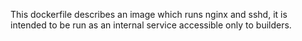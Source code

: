 This dockerfile describes an image which runs nginx and sshd, it is intended
to be run as an internal service accessible only to builders.